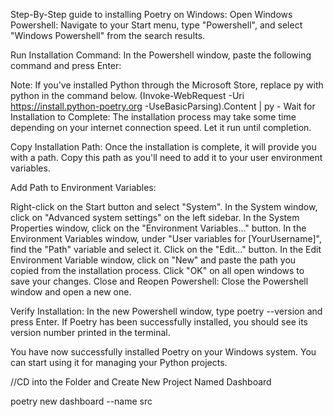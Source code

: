 Step-By-Step guide to installing Poetry on Windows:
Open Windows Powershell: Navigate to your Start menu, type "Powershell", and select "Windows Powershell" from the search results.

Run Installation Command: In the Powershell window, paste the following command and press Enter:

Note: If you've installed Python through the Microsoft Store, replace py with python in the command below.
(Invoke-WebRequest -Uri https://install.python-poetry.org -UseBasicParsing).Content | py -
Wait for Installation to Complete: The installation process may take some time depending on your internet connection speed. Let it run until completion.

Copy Installation Path: Once the installation is complete, it will provide you with a path. Copy this path as you'll need to add it to your user environment variables.

Add Path to Environment Variables:

Right-click on the Start button and select "System".
In the System window, click on "Advanced system settings" on the left sidebar.
In the System Properties window, click on the "Environment Variables..." button.
In the Environment Variables window, under "User variables for [YourUsername]", find the "Path" variable and select it.
Click on the "Edit..." button.
In the Edit Environment Variable window, click on "New" and paste the path you copied from the installation process.
Click "OK" on all open windows to save your changes.
Close and Reopen Powershell: Close the Powershell window and open a new one.

Verify Installation: In the new Powershell window, type poetry --version and press Enter. If Poetry has been successfully installed, you should see its version number printed in the terminal.

You have now successfully installed Poetry on your Windows system. You can start using it for managing your Python projects.

//CD into the Folder and Create New Project Named Dashboard

poetry new dashboard --name src

